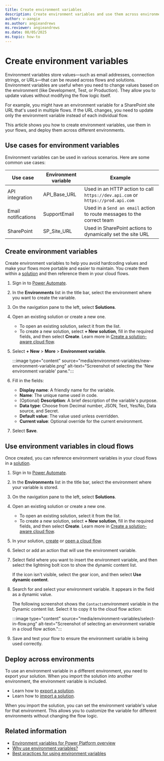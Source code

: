 ```yaml
---
title: Create environment variables
description: Create environment variables and use them across environments.
author: v-aangie
ms.author: angieandrews
ms.reviewer: angieandrews
ms.date: 08/05/2025
ms.topic: how-to
---
```


# Create environment variables

Environment variables store values&mdash;such as email addresses, connection strings, or URLs&mdash;that can be reused across flows and solutions. Environment variables are useful when you need to change values based on the environment (like Development, Test, or Production). They allow you to update values without modifying the flow logic itself.

For example, you might have an environment variable for a SharePoint site URL that's used in multiple flows. If the URL changes, you need to update only the environment variable instead of each individual flow.

This article shows you how to create environment variables, use them in your flows, and deploy them across different environments.

## Use cases for environment variables

Environment variables can be used in various scenarios. Here are some common use cases:

| **Use case**        | **Environment variable** | **Example**   |
|---------------------|--------------------------|---------------|
| API integration     | API_Base_URL             | Used in an HTTP action to call `https://dev.api.com` or `https://prod.api.com` |
| Email notifications | SupportEmail             | Used in a `Send an email` action to route messages to the correct team    |
| SharePoint          | SP_Site_URL              | Used in SharePoint actions to dynamically set the site URL                |

## Create environment variables

Create environment variables to help you avoid hardcoding values and make your flows more portable and easier to maintain. You create them within a [solution](overview-solution-flows.md) and then reference them in your cloud flows.

1. Sign in to [Power Automate](https://make.powerautomate.com).
1. In the **Environments** list in the title bar, select the environment where you want to create the variable.
1. On the navigation pane to the left, select **Solutions**.
1. Open an existing solution or create a new one.

    - To open an existing solution, select it from the list.
    - To create a new solution, select **+ New solution**, fill in the required fields, and then select **Create**. Learn more in [Create a solution-aware cloud flow](create-flow-solution.md#create-a-solution-aware-cloud-flow).

1. Select **+ New** > **More** > **Environment variable**.

    :::image type="content" source="media/environment-variables/new-environment-variable.png" alt-text="Screenshot of selecting the 'New environment variable' pane.":::

1. Fill in the fields:

    - **Display name**: A friendly name for the variable.
    - **Name**: The unique name used in code.
    - (Optional) **Description**: A brief description of the variable's purpose.
    - **Data type**: Choose from Decimal number, JSON, Text, Yes/No, Data source, and Secret.
    - **Default value**: The value used unless overridden.
    - **Current value**: Optional override for the current environment.

1. Select **Save**.

## Use environment variables in cloud flows

Once created, you can reference environment variables in your cloud flows in a [solution](overview-solution-flows.md).

1. Sign in to [Power Automate](https://make.powerautomate.com).
1. In the **Environments** list in the title bar, select the environment where your variable is stored.
1. On the navigation pane to the left, select **Solutions**.
1. Open an existing solution or create a new one.
    - To open an existing solution, select it from the list.
    - To create a new solution, select **+ New solution**, fill in the required fields, and then select **Create**. Learn more in [Create a solution-aware cloud flow](create-flow-solution.md#create-a-solution-aware-cloud-flow).
1. In your solution, [create](create-flow-solution.md#create-a-solution-aware-cloud-flow) or [open a cloud flow](create-flow-solution.md#add-an-existing-cloud-flow-into-a-solution).
1. Select or add an action that will use the environment variable.
1. Select field where you want to insert the environment variable, and then select the lightning bolt icon to show the dynamic content list.

    If the icon isn't visible, select the gear icon, and then select **Use dynamic content**.

1. Search for and select your environment variable. It appears in the field as a dynamic value.

    The following screenshot shows the `Contacts`environment variable in the Dynamic content list. Select it to copy it to the cloud flow action:

    :::image type="content" source="media/environment-variables/select-in-flow.png" alt-text="Screenshot of selecting an environment variable in a cloud flow action.":::

1. Save and test your flow to ensure the environment variable is being used correctly.

## Deploy across environments

To use an environment variable in a different environment, you need to export your solution. When you import the solution into another environment, the environment variable is included.

- Learn how to [export a solution](export-flow-solution.md).
- Learn how to [import a solution](import-flow-solution.md).

When you import the solution, you can set the environment variable's value for that environment. This allows you to customize the variable for different environments without changing the flow logic.

## Related information

- [Environment variables for Power Platform overview](/power-apps/maker/data-platform/environmentvariables)
- [Why use environment variables?](guidance/coding-guidelines/use-environment-variables.md#why-use-environment-variables)
- [Best practices for using environment variables](guidance/coding-guidelines/use-environment-variables.md#best-practices-for-using-environment-variables)

